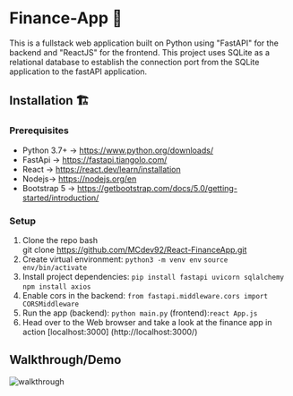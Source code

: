 # Finance-App 🏦
This is a fullstack web application built on Python using "FastAPI" for the backend and "ReactJS" for the frontend. This project uses SQLite as a relational database to establish the connection port from the SQLite application to the fastAPI application.

## Installation 🏗️

### Prerequisites
* Python 3.7+ -> https://www.python.org/downloads/
* FastApi -> https://fastapi.tiangolo.com/
* React -> https://react.dev/learn/installation
* Nodejs-> https://nodejs.org/en
* Bootstrap 5 -> https://getbootstrap.com/docs/5.0/getting-started/introduction/

### Setup
1. Clone the repo
   bash <br>git clone https://github.com/MCdev92/React-FinanceApp.git<br>
2. Create virtual environment:
   `python3 -m venv env`
   `source env/bin/activate` 
4. Install project dependencies:
   `pip install fastapi uvicorn sqlalchemy` 
   `npm install axios`
5. Enable cors in the backend:
    `from fastapi.middleware.cors import CORSMiddleware` 
5. Run the app
    (backend): `python main.py` 
    (frontend):`react App.js` 
4. Head over to the Web browser and take a look at the finance app in action [localhost:3000] (http://localhost:3000/)

## Walkthrough/Demo

![walkthrough](tba)
